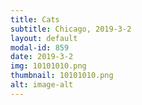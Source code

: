```yaml
---
title: Cats
subtitle: Chicago, 2019-3-2
layout: default
modal-id: 859
date: 2019-3-2
img: 10101010.png
thumbnail: 10101010.png
alt: image-alt
---
```

